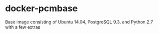 # docker-pcmbase
Base image consisting of Ubuntu 14.04, PostgreSQL 9.3, and Python 2.7 with a few extras
